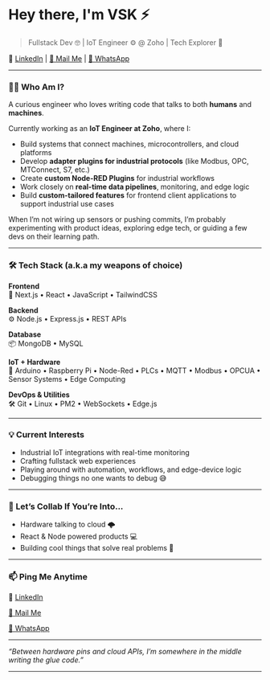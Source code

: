 # Hey there, I'm VSK ⚡️

> Fullstack Dev 🤓 | IoT Engineer ⚙️ @ Zoho | Tech Explorer 🚀

🔗 [LinkedIn](https://www.linkedin.com/in/vskandhan) | [📧 Mail Me](mailto:kandhanvsk@gmail.com) | [💬 WhatsApp](https://wa.me/916380907421)

---

### 👨‍💻 Who Am I?

A curious engineer who loves writing code that talks to both **humans** and **machines**.  

Currently working as an **IoT Engineer at Zoho**, where I:

- Build systems that connect machines, microcontrollers, and cloud platforms  
- Develop **adapter plugins for industrial protocols** (like Modbus, OPC, MTConnect, S7, etc.)  
- Create **custom Node-RED Plugins** for industrial workflows  
- Work closely on **real-time data pipelines**, monitoring, and edge logic  
- Build **custom-tailored features** for frontend client applications to support industrial use cases


When I’m not wiring up sensors or pushing commits, I’m probably experimenting with product ideas, exploring edge tech, or guiding a few devs on their learning path.


---

### 🛠️ Tech Stack (a.k.a my weapons of choice)

**Frontend**  
🧪 Next.js • React • JavaScript • TailwindCSS  

**Backend**  
⚙️ Node.js • Express.js • REST APIs  

**Database**  
📦 MongoDB • MySQL  

**IoT + Hardware**  
🔌 Arduino • Raspberry Pi • Node-Red • PLCs • MQTT • Modbus • OPCUA • Sensor Systems • Edge Computing  

**DevOps & Utilities**  
🛠️ Git • Linux • PM2 • WebSockets • Edge.js  

---

### 💡 Current Interests

- Industrial IoT integrations with real-time monitoring
- Crafting fullstack web experiences
- Playing around with automation, workflows, and edge-device logic
- Debugging things no one wants to debug 😅

---
### 🤝 Let’s Collab If You’re Into...

- Hardware talking to cloud 🌩️
- React & Node powered products 💻
- Building cool things that solve real problems 🎯

---

### 📫 Ping Me Anytime
🔗 [LinkedIn](https://www.linkedin.com/in/vskandhan)  

[📧 Mail Me](mailto:kandhanvsk@gmail.com)  

[💬 WhatsApp](https://wa.me/916380907421) 


---
_“Between hardware pins and cloud APIs, I’m somewhere in the middle writing the glue code.”_

---
